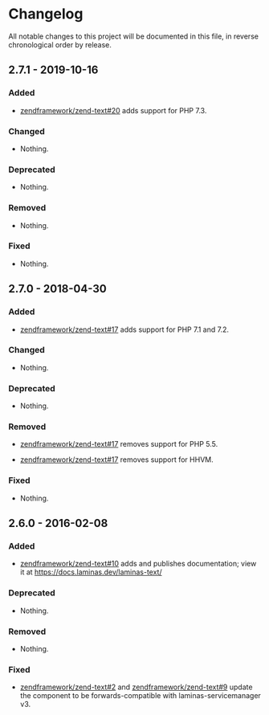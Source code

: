 # Changelog

All notable changes to this project will be documented in this file, in reverse chronological order by release.

## 2.7.1 - 2019-10-16

### Added

- [zendframework/zend-text#20](https://github.com/zendframework/zend-text/pull/20) adds support for PHP 7.3.

### Changed

- Nothing.

### Deprecated

- Nothing.

### Removed

- Nothing.

### Fixed

- Nothing.

## 2.7.0 - 2018-04-30

### Added

- [zendframework/zend-text#17](https://github.com/zendframework/zend-text/pull/17) adds support for PHP 7.1 and 7.2.

### Changed

- Nothing.

### Deprecated

- Nothing.

### Removed

- [zendframework/zend-text#17](https://github.com/zendframework/zend-text/pull/17) removes support for PHP 5.5.

- [zendframework/zend-text#17](https://github.com/zendframework/zend-text/pull/17) removes support for HHVM.

### Fixed

- Nothing.

## 2.6.0 - 2016-02-08

### Added

- [zendframework/zend-text#10](https://github.com/zendframework/zend-text/pull/10) adds and publishes
  documentation; view it at https://docs.laminas.dev/laminas-text/

### Deprecated

- Nothing.

### Removed

- Nothing.

### Fixed

- [zendframework/zend-text#2](https://github.com/zendframework/zend-text/pull/2) and
  [zendframework/zend-text#9](https://github.com/zendframework/zend-text/pull/9) update the component
  to be forwards-compatible with laminas-servicemanager v3.
